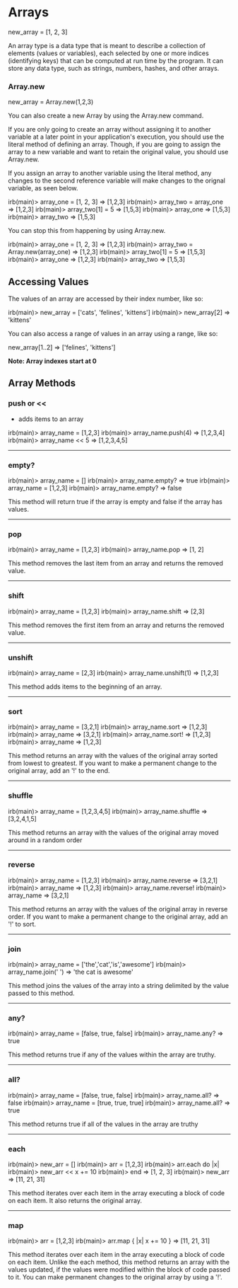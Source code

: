 # Arrays

<prism language='ruby'>
  new_array = [1, 2, 3]
</prism>

An array type is a data type that is meant to describe a collection of
elements (values or variables), each selected by one or more indices
(identifying keys) that can be computed at run time by the program. It can store
any data type, such as strings, numbers, hashes, and other arrays.


### Array.new

<prism language='ruby'>
  new_array = Array.new(1,2,3)
</prism>

You can also create a new Array by using the Array.new command.

If you are only going to create an array without assigning it to another
variable at a later point in your application's execution, you should use the
literal method of defining an array. Though, if you are going to assign the
array to a new variable and want to retain the original value, you should use
Array.new.

If you assign an array to another variable using the literal method, any changes
to the second reference variable will make changes to the orignal variable, as
seen below.

<prism language='ruby'>
  irb(main)> array_one = [1, 2, 3]
  => [1,2,3]
  irb(main)> array_two = array_one
  => [1,2,3]
  irb(main)> array_two[1] = 5
  => [1,5,3]
  irb(main)> array_one
  => [1,5,3]
  irb(main)> array_two
  => [1,5,3]
</prism>

You can stop this from happening by using Array.new.

<prism language='ruby'>
  irb(main)> array_one = [1, 2, 3]
  => [1,2,3]
  irb(main)> array_two = Array.new(array_one)
  => [1,2,3]
  irb(main)> array_two[1] = 5
  => [1,5,3]
  irb(main)> array_one
  => [1,2,3]
  irb(main)> array_two
  => [1,5,3]
</prism>

## Accessing Values

The values of an array are accessed by their index number, like so:

<prism language='ruby'>
  irb(main)> new_array = ['cats', 'felines', 'kittens']
  irb(main)> new_array[2]
  => 'kittens'
</prism>

You can also access a range of values in an array using a range, like so:

<prism language='ruby'>
  new_array[1..2]
  => ['felines', 'kittens']
</prism>

**Note: Array indexes start at 0**

## Array Methods

### push or <<
- adds items to an array


<prism language='ruby'>
  irb(main)> array_name = [1,2,3]
  irb(main)> array_name.push(4)
  => [1,2,3,4]
  irb(main)> array_name << 5
  => [1,2,3,4,5]
</prism>

----

### empty?

<prism language='ruby'>
  irb(main)> array_name = []
  irb(main)> array_name.empty?
  => true
  irb(main)> array_name = [1,2,3]
  irb(main)> array_name.empty?
  => false
</prism>

This method will return true if the array is empty and false if the array has
values.

-----

### pop

<prism language='ruby'>
  irb(main)> array_name = [1,2,3]
  irb(main)> array_name.pop
  => [1, 2]
</prism>

This method removes the last item from an array and returns the removed value.

----

### shift

<prism language='ruby'>
  irb(main)> array_name = [1,2,3]
  irb(main)> array_name.shift
  => [2,3]
</prism>

This method removes the first item from an array and returns the removed value.

----

### unshift

<prism language='ruby'>
  irb(main)> array_name = [2,3]
  irb(main)> array_name.unshift(1)
  => [1,2,3]
</prism>

This method adds items to the beginning of an array.
----

### sort

<prism language='ruby'>
  irb(main)> array_name = [3,2,1]
  irb(main)> array_name.sort
  => [1,2,3]
  irb(main)> array_name
  => [3,2,1]
  irb(main)> array_name.sort!
  => [1,2,3]
  irb(main)> array_name
  => [1,2,3]
</prism>

This method returns an array with the values of the original array sorted from
lowest to greatest. If you want to make a permanent change to the original array,
add an '!' to the end.

----

### shuffle

<prism language='ruby'>
  irb(main)> array_name = [1,2,3,4,5]
  irb(main)> array_name.shuffle
  => [3,2,4,1,5]
</prism>

This method returns an array with the values of the original array moved around in a random order

----

### reverse

<prism language='ruby'>
  irb(main)> array_name = [1,2,3]
  irb(main)> array_name.reverse
  => [3,2,1]
  irb(main)> array_name
  => [1,2,3]
  irb(main)> array_name.reverse!
  irb(main)> array_name
  => [3,2,1]
</prism>

This method returns an array with the values of the original array in reverse
order. If you want to make a permanent change to the original array, add an '!'
to sort.

----
### join

<prism language='ruby'>
  irb(main)> array_name = ['the','cat','is','awesome']
  irb(main)> array_name.join(' ')
  => 'the cat is awesome'
</prism>

This method joins the values of the array into a string delimited by the value
passed to this method.

----

### any?

<prism language='ruby'>
  irb(main)> array_name = [false, true, false]
  irb(main)> array_name.any?
  => true
</prism>

This method returns true if any of the values within the array are truthy.

----

### all?

<prism language='ruby'>
  irb(main)> array_name = [false, true, false]
  irb(main)> array_name.all?
  => false
  irb(main)> array_name = [true, true, true]
  irb(main)> array_name.all?
  => true
</prism>

This method returns true if all of the values in the array are truthy

----

### each

<prism language='ruby'>
  irb(main)> new_arr = []
  irb(main)> arr = [1,2,3]
  irb(main)> arr.each do |x|
  irb(main)> 	new_arr << x += 10
  irb(main)> end
  => [1, 2, 3]
  irb(main)> new_arr
  => [11, 21, 31]
</prism>

This method iterates over each item in the array executing a block of code on
each item. It also returns the original array.

----

### map

<prism language='ruby'>
  irb(main)> arr = [1,2,3]
  irb(main)> arr.map { |x| x += 10 }
  => [11, 21, 31]
</prism>

This method iterates over each item in the array executing a block of code on
each item. Unlike the each method, this method returns an array with the values
updated, if the values were modified within the block of code passed to it. You
can make permanent changes to the original array by using a '!'.
